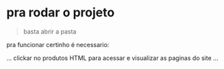 # pra rodar o projeto 

> basta abrir a pasta

pra funcionar certinho é necessario:

...
clickar no produtos HTML para acessar e visualizar as paginas do site
...
